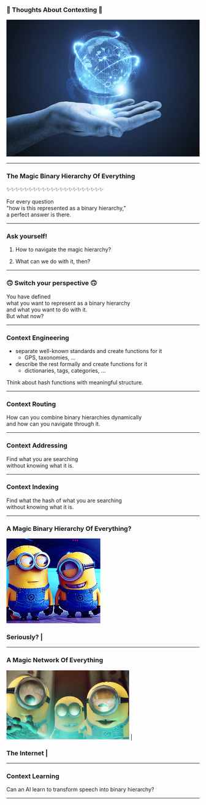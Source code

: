 ### 🤔 Thoughts About Contexting 🤔

![global_systems_at_hand](assets/image/global_systems_at_hand.jpg)

---

### The Magic Binary Hierarchy Of Everything

✨✨✨✨✨✨✨✨✨✨✨✨✨✨✨✨✨✨✨✨✨✨

For every question <br>"how is this represented as a binary hierarchy," <br> a perfect answer is there.

---

### Ask yourself!

1. How to navigate the magic hierarchy?

1. What can we do with it, then?

---

### 🙃 Switch your perspective 🙃

You have defined <br> what you want to represent as a binary hierarchy  <br> and what you want to do with it.
<br> But what now?

---

### Context Engineering

- separate well-known standards and create functions for it
    - GPS, taxonomies, ...
- describe the rest formally and create functions for it
    - dictionaries, tags, categories, ...
    
Think about hash functions with meaningful structure.

---

### Context Routing

How can you combine binary hierarchies dynamically <br>
and how can you navigate through it.  

---

### Context Addressing

Find what you are searching <br> without knowing what it is.

---

### Context Indexing

Find what the hash of what you are searching <br> without knowing what it is.

---

### A Magic Binary Hierarchy Of Everything?


![global_systems_at_hand](assets/image/laughing.gif)


### Seriously? |

---

### A Magic Network Of Everything

![global_systems_at_hand](assets/image/astonished.gif) |

### The Internet |

---

### Context Learning

Can an AI learn to transform speech into binary hierarchy?

---

